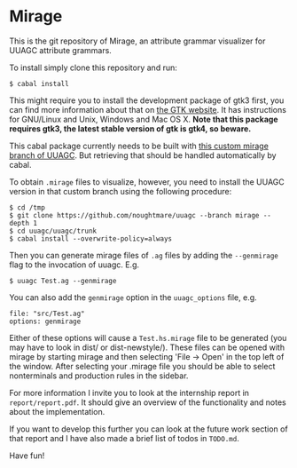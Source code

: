# Mirage

This is the git repository of Mirage, an attribute grammar visualizer for UUAGC
attribute grammars.

To install simply clone this repository and run:

```
$ cabal install
```

This might require you to install the development package of gtk3 first, you can
find more information about that on [the GTK website](https://www.gtk.org/docs/installations/).
It has instructions for GNU/Linux and Unix, Windows and Mac OS X. **Note that
this package requires gtk3, the latest stable version of gtk is gtk4, so beware.**

This cabal package currently needs to be built with [this custom mirage branch of UUAGC](https://github.com/noughtmare/uuagc/tree/mirage).
But retrieving that should be handled automatically by cabal.

To obtain `.mirage` files to visualize, however, you need to install the UUAGC
version in that custom branch using the following procedure:

```
$ cd /tmp
$ git clone https://github.com/noughtmare/uuagc --branch mirage --depth 1
$ cd uuagc/uuagc/trunk
$ cabal install --overwrite-policy=always
```

Then you can generate mirage files of `.ag` files by adding the `--genmirage`
flag to the invocation of uuagc. E.g.

```
$ uuagc Test.ag --genmirage
```

You can also add the `genmirage` option in the `uuagc_options` file, e.g.

```
file: "src/Test.ag"
options: genmirage
```

Either of these options will cause a `Test.hs.mirage` file to be generated (you
may have to look in dist/ or dist-newstyle/). These files can be opened with
mirage by starting mirage and then selecting 'File -> Open' in the top left of
the window. After selecting your .mirage file you should be able to select
nonterminals and production rules in the sidebar.

For more information I invite you to look at the internship report in `report/report.pdf`.
It should give an overview of the functionality and notes about the implementation.

If you want to develop this further you can look at the future work section of
that report and I have also made a brief list of todos in `TODO.md`.

Have fun!
